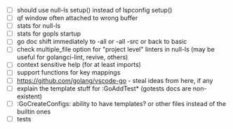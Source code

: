 - [ ] should use null-ls setup() instead of lspconfig setup()
- [ ] qf window often attached to wrong buffer
- [ ] stats for null-ls
- [ ] stats for gopls startup 
- [ ] go doc shift immediately to -all or -all -src or back to basic
- [ ] check multiple_file option for "project level" linters in null-ls (may be useful for golangci-lint, revive, others)
- [ ] context sensitive help (for at least imports)
- [ ] support functions for key mappings
- [ ] https://github.com/golang/vscode-go - steal ideas from here, if any
- [ ] explain the template stuff for :GoAddTest\* (gotests docs are non-existent)
- [ ] :GoCreateConfigs: ability to have templates? or other files instead of the builtin ones
- [ ] tests
